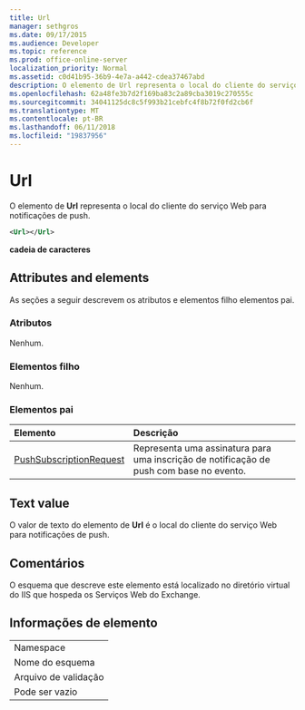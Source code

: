 ```yaml
---
title: Url
manager: sethgros
ms.date: 09/17/2015
ms.audience: Developer
ms.topic: reference
ms.prod: office-online-server
localization_priority: Normal
ms.assetid: c0d41b95-36b9-4e7a-a442-cdea37467abd
description: O elemento de Url representa o local do cliente do serviço Web para notificações de push.
ms.openlocfilehash: 62a48fe3b7d2f169ba83c2a89cba3019c270555c
ms.sourcegitcommit: 34041125dc8c5f993b21cebfc4f8b72f0fd2cb6f
ms.translationtype: MT
ms.contentlocale: pt-BR
ms.lasthandoff: 06/11/2018
ms.locfileid: "19837956"
---
```

# <a name="url"></a>Url

O elemento de **Url** representa o local do cliente do serviço Web para notificações de push. 
  
```XML
<Url></Url>
```

 **cadeia de caracteres**
## <a name="attributes-and-elements"></a>Attributes and elements

As seções a seguir descrevem os atributos e elementos filho elementos pai.
  
### <a name="attributes"></a>Atributos

Nenhum.
  
### <a name="child-elements"></a>Elementos filho

Nenhum.
  
### <a name="parent-elements"></a>Elementos pai

|**Elemento**|**Descrição**|
|:-----|:-----|
|[PushSubscriptionRequest](pushsubscriptionrequest.md) <br/> |Representa uma assinatura para uma inscrição de notificação de push com base no evento.  <br/> |
   
## <a name="text-value"></a>Text value

O valor de texto do elemento de **Url** é o local do cliente do serviço Web para notificações de push. 
  
## <a name="remarks"></a>Comentários

O esquema que descreve este elemento está localizado no diretório virtual do IIS que hospeda os Serviços Web do Exchange.
  
## <a name="element-information"></a>Informações de elemento

||
|:-----|
|Namespace  <br/> |
|Nome do esquema  <br/> |
|Arquivo de validação  <br/> |
|Pode ser vazio  <br/> |
   

